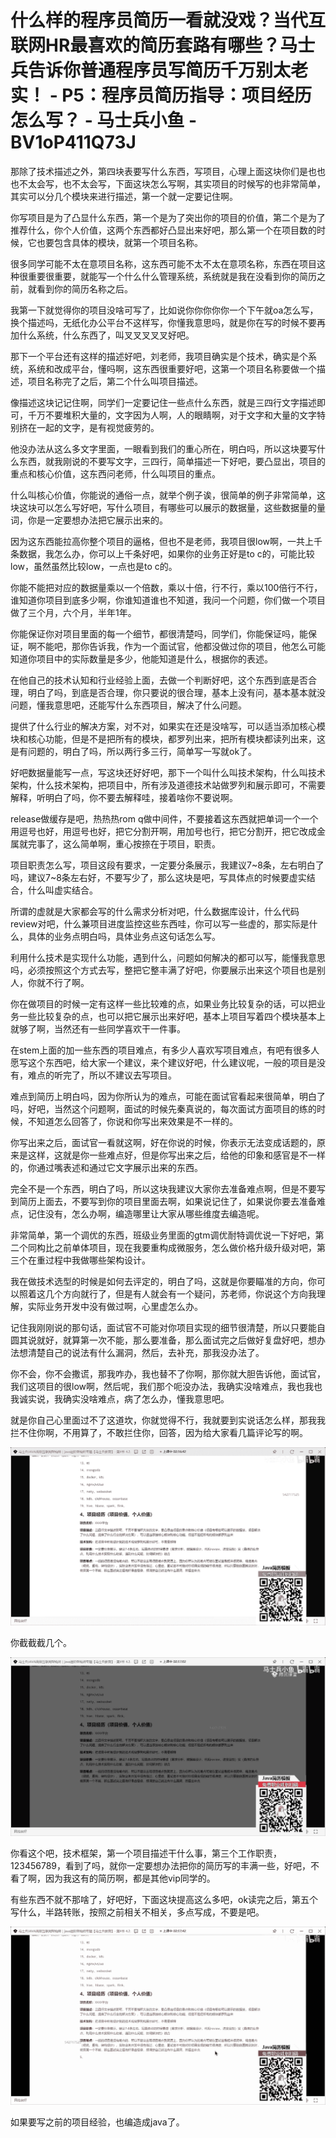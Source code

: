 # 什么样的程序员简历一看就没戏？当代互联网HR最喜欢的简历套路有哪些？马士兵告诉你普通程序员写简历千万别太老实！ - P5：程序员简历指导：项目经历怎么写？ - 马士兵小鱼 - BV1oP411Q73J

那除了技术描述之外，第四块表要写什么东西，写项目，心理上面这块你们是也也也不太会写，也不太会写，下面这块怎么写啊，其实项目的时候写的也非常简单，其实可以分几个模块来进行描述，第一个就一定要记住啊。

你写项目是为了凸显什么东西，第一个是为了突出你的项目的价值，第二个是为了推荐什么，你个人价值，这两个东西都好凸显出来好吧，那么第一个在项目数的时候，它也要包含具体的模块，就第一个项目名称。

很多同学可能不太在意项目名称，这东西可能不太不太在意项名称，东西在项目这种很重要很重要，就能写一个什么什么管理系统，系统就是我在没看到你的简历之前，就看到你的简历名称之后。

我第一下就觉得你的项目没啥可写了，比如说你你你你你一个下午就oa怎么写，换个描述吗，无纸化办公平台不这样写，你懂我意思吗，就是你在写的时候不要再加什么系统，什么东西了，叫叉叉叉叉叉好吧。

那下一个平台还有这样的描述好吧，刘老师，我项目确实是个技术，确实是个系统，系统和改成平台，懂吗啊，这东西很重要好吧，这第一个项目名称要做一个描述，项目名称完了之后，第二个什么叫项目描述。

像描述这块记记住啊，同学们一定要记住一些点什么东西，就是三四行文字描述即可，千万不要堆积大量的，文字因为人啊，人的眼睛啊，对于文字和大量的文字特别挤在一起的文字，是有视觉疲劳的。

他没办法从这么多文字里面，一眼看到我们的重心所在，明白吗，所以这块要写什么东西，就我刚说的不要写文字，三四行，简单描述一下好吧，要凸显出，项目的重点和核心价值，这东西问老师，什么叫项目的重点。

什么叫核心价值，你能说的通俗一点，就举个例子诶，很简单的例子非常简单，这块这块可以怎么写好吧，写什么项目，有哪些可以展示的数据量，这些数据量的量词，你是一定要想办法把它展示出来的。

因为这东西能拉高你整个项目的逼格，但也不是老师，我项目很low啊，一共上千条数据，我怎么办，你可以上千条好吧，如果你的业务正好是to c的，可能比较low，虽然虽然比较low，一点也是to c的。

你能不能把对应的数据量乘以一个倍数，乘以十倍，行不行，乘以100倍行不行，谁知道你项目到底多少啊，你谁知道谁也不知道，我问一个问题，你们做一个项目做了三个月，六个月，半年1年。

你能保证你对项目里面的每一个细节，都很清楚吗，同学们，你能保证吗，能保证，啊不能吧，那你告诉我，作为一个面试官，他都没做过你的项目，他怎么可能知道你项目中的实际数量是多少，他能知道是什么，根据你的表述。

在他自己的技术认知和行业经验上面，去做一个判断好吧，这个东西到底是否合理，明白了吗，到底是否合理，你只要说的很合理，基本上没有问，基本基本就没问题，懂我意思吧，还能写什么东西项目，解决了什么问题。

提供了什么行业的解决方案，对不对，如果实在还是没啥写，可以适当添加核心模块和核心功能，但是不是把所有的模块，都罗列出来，把所有模块都读列出来，这是有问题的，明白了吗，所以两行多三行，简单写一写就ok了。

好吧数据量能写一点，写这块还好好吧，那下一个叫什么叫技术架构，什么叫技术架构，什么技术架构，把项目中，所有涉及道德技术站做罗列和展示即可，不需要解释，听明白了吗，你不要去解释哇，接着啥你不要说啊。

release做缓存是吧，热热热rom q做中间件，不要接着这东西就把单词一个一个用逗号也好，用逗号也好，把它分割开啊，用加号也行，把它分割开，把它改成金属就完事了，这么简单啊，重心按捺在于项目，职责。

项目职责怎么写，项目这段有要求，一定要分条展示，我建议7~8条，左右明白了吗，建议7~8条左右好，不要写少了，那么这块是吧，写具体点的时候要虚实结合，什么叫虚实结合。

所谓的虚就是大家都会写的什么需求分析对吧，什么数据库设计，什么代码review对吧，什么兼项目进度监控这些东西哇，你可以写一些虚的，那实际是什么，具体的业务点明白吗，具体业务点这句话怎么写。

利用什么技术是实现什么功能，遇到什么，问题如何解决的都可以写，能懂我意思吗，必须按照这个方式去写，整把它整丰满了好吧，你要展示出来这个项目也是别人，你就不行了啊。

你在做项目的时候一定有这样一些比较难的点，如果业务比较复杂的话，可以把业务一些比较复杂的点，也可以把它展示出来好吧，基本上项目写着四个模块基本上就够了啊，当然还有一些同学喜欢干一件事。

在stem上面的加一些东西的项目难点，有多少人喜欢写项目难点，有吧有很多人愿写这个东西吧，给大家一个建议，来个建议好吧，什么建议呢，一般的项目是没有，难点的听完了，所以不建议去写项目。

难点到简历上明白吗，因为你所认为的难点，可能在面试官看起来很简单，明白了吗，好吧，当然这个问题啊，面试的时候先秦真说的，每次面试方面项目的练的时候，不知道怎么回答了，你说和你写出来效果是不一样的。

你写出来之后，面试官一看就这啊，好在你说的时候，你表示无法变成话题的，原来是这样，这就是你一些难点好，但是你写出来之后，给他的印象和感官是不一样的，你通过嘴表述和通过它文字展示出来的东西。

完全不是一个东西，明白了吗，所以这块我建议大家你去准备难点啊，但是不要写到简历上面去，不要写到你的项目里面去啊，如果说记住了，如果说你要去准备难点，记住没有，怎么办啊，编造哪里让大家从哪些维度去编造呢。

非常简单，第一个调优的东西，班级业务里面的gtm调优耐特调优说一下好吧，第二个同构比之前单体项目，现在我要重构成微服务，怎么做价格升级升级对吧，第三个在重过程中我做哪些架构设计。

我在做技术选型的时候是如何去评定的，明白了吗，这就是你要瞄准的方向，你可以照着这几个方向就行了，但是有人就会有一个疑问，苏老师，你说这个方向我理解，实际业务开发中没有做过啊，心里虚怎么办。

记住我刚刚说的那句话，面试官不可能对你项目实现的细节很清楚，所以只要能自圆其说就好，就算第一次不能，那么要准备，那么面试完之后做好复盘好吧，想办法想清楚自己的说法有什么漏洞，然后，去补充，那我没办法了。

你不会，你不会撒谎，那我咋办，我也替不了你啊，那你就大胆告诉他，面试官，我们这项目的很low啊，然后呢，我们那个呃没办法，我确实没啥难点，我也我也我诚实说，我确实没啥难点，病了怎么办，懂我意思吧。

就是你自己心里面过不了这道坎，你就觉得不行，我就要到实说话怎么样，那我我拦不住你啊，不用算了，不敢拦住你，回答，因为给大家看几篇评论写的啊。



![](img/ceb892ae3cf18c88a4c99e3eb50ee9ec_1.png)

你截截截几个。

![](img/ceb892ae3cf18c88a4c99e3eb50ee9ec_3.png)

你看这个吧，技术框架，第一个项目描述干什么事，第三个工作职责，123456789，看到了吗，就你一定要想办法把你的简历写的丰满一些，好吧，不看了啊，因为我这有的简历啊，都是其他vip同学的。

有些东西不就不那啥了，好吧好，下面这块提高这么多吧，ok读完之后，第五个写什么，半路转账，按照之前相关不相关，多点写成，不要是吧。



![](img/ceb892ae3cf18c88a4c99e3eb50ee9ec_5.png)

如果要写之前的项目经验，也编造成java了。